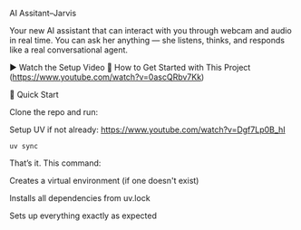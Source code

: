 AI Assitant–Jarvis

Your new AI assistant that can interact with you through webcam and audio in real time. You can ask her anything — she listens, thinks, and responds like a real conversational agent.

▶️ Watch the Setup Video
🎥 How to Get Started with This Project
(https://www.youtube.com/watch?v=0ascQRbv7Kk)

🚀 Quick Start

Clone the repo and run:

Setup UV if not already:  https://www.youtube.com/watch?v=Dgf7Lp0B_hI

```
uv sync
```

That’s it. This command:

Creates a virtual environment (if one doesn't exist)

Installs all dependencies from uv.lock

Sets up everything exactly as expected
